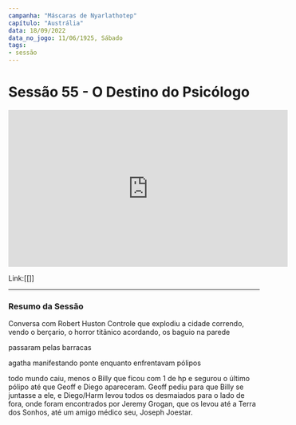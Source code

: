 ```yaml
---
campanha: "Máscaras de Nyarlathotep"
capítulo: "Austrália"
data: 18/09/2022
data_no_jogo: 11/06/1925, Sábado
tags: 
- sessão
---
```

# Sessão 55 - O Destino do Psicólogo 

<div align="center"><iframe width="560" height="315" src="https://www.youtube.com/embed/LD5_y46bhCM" title="YouTube video player" frameborder="0" allow="accelerometer; autoplay; clipboard-write; encrypted-media; gyroscope; picture-in-picture" allowfullscreen></iframe></div>

Link:[[]]

---
### Resumo da Sessão
Conversa com Robert Huston
Controle que explodiu a cidade
correndo, vendo o berçario, o horror titãnico acordando, os baguio na parede

passaram pelas barracas

agatha manifestando ponte enquanto enfrentavam pólipos

todo mundo caiu, menos o Billy que ficou com 1 de hp e segurou o último pólipo até que Geoff e Diego apareceram. Geoff pediu para que Billy se juntasse a ele, e Diego/Harm levou todos os desmaiados para o lado de fora, onde foram encontrados por Jeremy Grogan, que os levou até a Terra dos Sonhos, até um amigo médico seu, Joseph Joestar.


